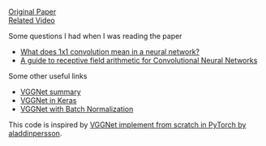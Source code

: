 [Original Paper](https://arxiv.org/abs/1409.1556)  
[Related Video](https://www.youtube.com/watch?v=ACmuBbuXn20)

Some questions I had when I was reading the paper
- [What does 1x1 convolution mean in a neural network?](https://stats.stackexchange.com/questions/194142/what-does-1x1-convolution-mean-in-a-neural-network)
- [A guide to receptive field arithmetic for Convolutional Neural Networks](https://medium.com/mlreview/a-guide-to-receptive-field-arithmetic-for-convolutional-neural-networks-e0f514068807)

Some other useful links
- [VGGNet summary](https://medium.com/coinmonks/paper-review-of-vggnet-1st-runner-up-of-ilsvlc-2014-image-classification-d02355543a11)
- [VGGNet in Keras](https://towardsdatascience.com/step-by-step-vgg16-implementation-in-keras-for-beginners-a833c686ae6c)
- [VGGNet with Batch Normalization](https://gist.github.com/jjangsangy/38d644606130f05b806a4261c493a820)

This code is inspired by [VGGNet implement from scratch in PyTorch by aladdinpersson](https://github.com/aladdinpersson/Machine-Learning-Collection/blob/master/ML/Pytorch/CNN_architectures/pytorch_vgg_implementation.py).
